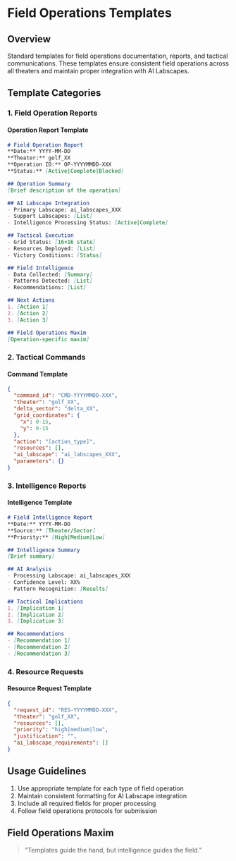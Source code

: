 # Field Operations Templates

## Overview

Standard templates for field operations documentation, reports, and tactical communications. These templates ensure consistent field operations across all theaters and maintain proper integration with AI Labscapes.

## Template Categories

### 1. Field Operation Reports

#### Operation Report Template
```markdown
# Field Operation Report
**Date:** YYYY-MM-DD
**Theater:** golf_XX
**Operation ID:** OP-YYYYMMDD-XXX
**Status:** [Active|Complete|Blocked]

## Operation Summary
[Brief description of the operation]

## AI Labscape Integration
- Primary Labscape: ai_labscapes_XXX
- Support Labscapes: [List]
- Intelligence Processing Status: [Active|Complete]

## Tactical Execution
- Grid Status: [16×16 state]
- Resources Deployed: [List]
- Victory Conditions: [Status]

## Field Intelligence
- Data Collected: [Summary]
- Patterns Detected: [List]
- Recommendations: [List]

## Next Actions
1. [Action 1]
2. [Action 2]
3. [Action 3]

## Field Operations Maxim
[Operation-specific maxim]
```

### 2. Tactical Commands

#### Command Template
```json
{
  "command_id": "CMD-YYYYMMDD-XXX",
  "theater": "golf_XX",
  "delta_sector": "delta_XX",
  "grid_coordinates": {
    "x": 0-15,
    "y": 0-15
  },
  "action": "[action_type]",
  "resources": [],
  "ai_labscape": "ai_labscapes_XXX",
  "parameters": {}
}
```

### 3. Intelligence Reports

#### Intelligence Template
```markdown
# Field Intelligence Report
**Date:** YYYY-MM-DD
**Source:** [Theater/Sector]
**Priority:** [High|Medium|Low]

## Intelligence Summary
[Brief summary]

## AI Analysis
- Processing Labscape: ai_labscapes_XXX
- Confidence Level: XX%
- Pattern Recognition: [Results]

## Tactical Implications
1. [Implication 1]
2. [Implication 2]
3. [Implication 3]

## Recommendations
- [Recommendation 1]
- [Recommendation 2]
- [Recommendation 3]
```

### 4. Resource Requests

#### Resource Request Template
```json
{
  "request_id": "RES-YYYYMMDD-XXX",
  "theater": "golf_XX",
  "resources": [],
  "priority": "high|medium|low",
  "justification": "",
  "ai_labscape_requirements": []
}
```

## Usage Guidelines

1. Use appropriate template for each type of field operation
2. Maintain consistent formatting for AI Labscape integration
3. Include all required fields for proper processing
4. Follow field operations protocols for submission

## Field Operations Maxim

> "Templates guide the hand, but intelligence guides the field."